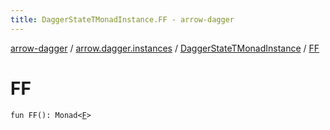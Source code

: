 ```yaml
---
title: DaggerStateTMonadInstance.FF - arrow-dagger
---
```


[arrow-dagger](../../index.html) / [arrow.dagger.instances](../index.html) / [DaggerStateTMonadInstance](index.html) / [FF](./-f-f.html)

# FF

`fun FF(): Monad<`[`F`](index.html#F)`>`